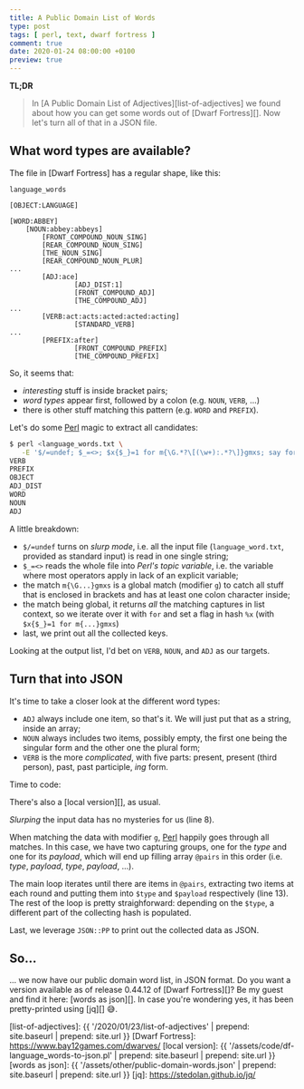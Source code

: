 ```yaml
---
title: A Public Domain List of Words
type: post
tags: [ perl, text, dwarf fortress ]
comment: true
date: 2020-01-24 08:00:00 +0100
preview: true
---
```


**TL;DR**

> In [A Public Domain List of Adjectives][list-of-adjectives] we found about
> how you can get some words out of [Dwarf Fortress][]. Now let's turn all
> of that in a JSON file.



## What word types are available?

The file in [Dwarf Fortress] has a regular shape, like this:

```
language_words

[OBJECT:LANGUAGE]

[WORD:ABBEY]
	[NOUN:abbey:abbeys]
		[FRONT_COMPOUND_NOUN_SING]
		[REAR_COMPOUND_NOUN_SING]
		[THE_NOUN_SING]
		[REAR_COMPOUND_NOUN_PLUR]
...
        [ADJ:ace]
                [ADJ_DIST:1]
                [FRONT_COMPOUND_ADJ]
                [THE_COMPOUND_ADJ]
...
        [VERB:act:acts:acted:acted:acting]
                [STANDARD_VERB]
...
        [PREFIX:after]
                [FRONT_COMPOUND_PREFIX]
                [THE_COMPOUND_PREFIX]
```

So, it seems that:

- *interesting* stuff is inside bracket pairs;
- *word types* appear first, followed by a colon (e.g. `NOUN`, `VERB`, ...)
- there is other stuff matching this pattern (e.g. `WORD` and `PREFIX`).

Let's do some [Perl][] magic to extract all candidates:

```bash
$ perl <language_words.txt \
   -E '$/=undef; $_=<>; $x{$_}=1 for m{\G.*?\[(\w+):.*?\]}gmxs; say for keys %x'
VERB
PREFIX
OBJECT
ADJ_DIST
WORD
NOUN
ADJ
```

A little breakdown:

- `$/=undef` turns on *slurp mode*, i.e. all the input file
  (`language_word.txt`, provided as standard input) is read in one single
  string;
- `$_=<>` reads the whole file into *Perl's topic variable*, i.e. the
  variable where most operators apply in lack of an explicit variable;
- the match `m{\G...}gmxs` is a global match (modifier `g`) to catch all
  stuff that is enclosed in brackets and has at least one colon character
  inside;
- the match being global, it returns *all* the matching captures in list
  context, so we iterate over it with `for` and set a flag in hash `%x`
  (with `$x{$_}=1 for m{...}gmxs`)
- last, we print out all the collected keys.

Looking at the output list, I'd bet on `VERB`, `NOUN`, and `ADJ` as our
targets.

## Turn that into JSON

It's time to take a closer look at the different word types:

- `ADJ` always include one item, so that's it. We will just put that as a
  string, inside an array;
- `NOUN` always includes two items, possibly empty, the first one being the
  singular form and the other one the plural form;
- `VERB` is the more *complicated*, with five parts: present, present (third
  person), past, past participle, *ing* form.

Time to code:

<script src="https://gitlab.com/polettix/notechs/snippets/1932144.js"></script>

There's also a [local version][], as usual.

*Slurping* the input data has no mysteries for us (line 8).

When matching the data with modifier `g`, [Perl][] happily goes through all
matches. In this case, we have two capturing groups, one for the *type* and
one for its *payload*, which will end up filling array `@pairs` in this
order (i.e. *type*, *payload*, *type*, *payload*, ...).

The main loop iterates until there are items in `@pairs`, extracting two
items at each round and putting them into `$type` and `$payload`
respectively (line 13). The rest of the loop is pretty straighforward:
depending on the `$type`, a different part of the collecting hash is
populated.

Last, we leverage `JSON::PP` to print out the collected data as JSON.

## So...

... we now have our public domain word list, in JSON format. Do you want a
version available as of release 0.44.12 of [Dwarf Fortress][]? Be my guest
and find it here: [words as json][]. In case you're wondering yes, it has
been pretty-printed using [jq][] 😅.


[Perl]: https://www.perl.org/
[list-of-adjectives]:  {{ '/2020/01/23/list-of-adjectives' | prepend: site.baseurl | prepend: site.url }}
[Dwarf Fortress]: https://www.bay12games.com/dwarves/
[local version]: {{ '/assets/code/df-language_words-to-json.pl' | prepend: site.baseurl | prepend: site.url }}
[words as json]: {{ '/assets/other/public-domain-words.json' | prepend: site.baseurl | prepend: site.url }}
[jq]: https://stedolan.github.io/jq/
